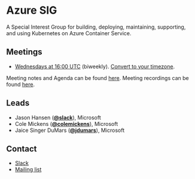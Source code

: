 <!---
This is an autogenerated file!

Please do not edit this file directly, but instead make changes to the
sigs.yaml file in the project root.

To understand how this file is generated, see https://git.k8s.io/community/generator/README.md
-->
# Azure SIG

A Special Interest Group for building, deploying, maintaining, supporting, and using Kubernetes on Azure Container Service.

## Meetings
* [Wednesdays at 16:00 UTC](https://deis.zoom.us/j/2018742972) (biweekly). [Convert to your timezone](http://www.thetimezoneconverter.com/?t=16:00&tz=UTC).

Meeting notes and Agenda can be found [here](https://docs.google.com/document/d/1SpxvmOgHDhnA72Z0lbhBffrfe9inQxZkU9xqlafOW9k/edit).
Meeting recordings can be found [here](https://www.youtube.com/watch?v=yQLeUKi_dwg&list=PL69nYSiGNLP2JNdHwB8GxRs2mikK7zyc4).

## Leads
* Jason Hansen (**[@slack](https://github.com/slack)**), Microsoft
* Cole Mickens (**[@colemickens](https://github.com/colemickens)**), Microsoft
* Jaice Singer DuMars (**[@jdumars](https://github.com/jdumars)**), Microsoft

## Contact
* [Slack](https://kubernetes.slack.com/messages/sig-azure)
* [Mailing list](https://groups.google.com/forum/#!forum/kubernetes-sig-azure)

<!-- BEGIN CUSTOM CONTENT -->

<!-- END CUSTOM CONTENT -->
